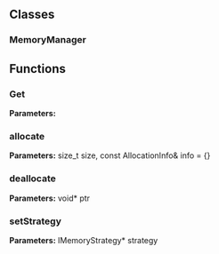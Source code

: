 
## Classes

### MemoryManager




## Functions

### Get



**Parameters:** 

### allocate



**Parameters:** size_t size, const AllocationInfo& info = {}

### deallocate



**Parameters:** void* ptr

### setStrategy



**Parameters:** IMemoryStrategy* strategy
